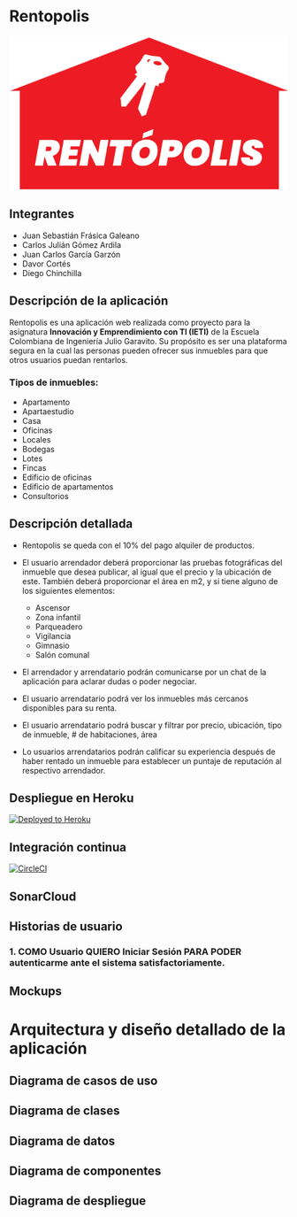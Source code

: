 # Rentopolis

![](img/logo.png)

## Integrantes

*   Juan Sebastián Frásica Galeano
*   Carlos Julián Gómez Ardila
*   Juan Carlos García Garzón
*   Davor Cortés
*   Diego Chinchilla



## Descripción de la aplicación
Rentopolis es una aplicación web realizada como proyecto para la asignatura **Innovación y Emprendimiento con TI (IETI)** de la Escuela Colombiana de Ingeniería Julio Garavito.
Su propósito es ser una plataforma segura en la cual las personas pueden ofrecer sus inmuebles para que otros usuarios puedan rentarlos.

### Tipos de inmuebles:
-	Apartamento
-	Apartaestudio
-	Casa
-	Oficinas
-	Locales
-	Bodegas
-	Lotes
-	Fincas
-	Edificio de oficinas
-	Edificio de apartamentos
-	Consultorios 


## Descripción detallada

*   Rentopolis se queda con el 10% del pago alquiler de productos.

*   El usuario arrendador deberá proporcionar las pruebas fotográficas del inmueble que desea publicar, al igual que el precio y la ubicación de este.
También deberá proporcionar el área en m2, y si tiene alguno de los siguientes elementos:
    * Ascensor
    * Zona infantil
    * Parqueadero
    * Vigilancia
    * Gimnasio
    * Salón comunal
*   El arrendador y arrendatario podrán comunicarse por un chat de la aplicación para aclarar dudas o poder negociar.
*   El usuario arrendatario podrá ver los inmuebles más cercanos disponibles para su renta.
*   El usuario arrendatario podrá buscar y filtrar por precio, ubicación, tipo de inmueble, # de habitaciones, área
*   Lo usuarios arrendatarios podrán calificar su experiencia después de haber rentado un inmueble para establecer un puntaje de reputación al respectivo arrendador.


## Despliegue en Heroku
 
[![Deployed to Heroku](https://www.herokucdn.com/deploy/button.png)]()
 
 
 ## Integración continua
 
 [![CircleCI](https://circleci.com/gh/circleci/circleci-docs.svg?style=svg)](https://app.circleci.com/pipelines/github/TheCommiters-S-A)

 
 ## SonarCloud

 



## Historias de usuario

### 1.	COMO Usuario QUIERO Iniciar Sesión PARA PODER autenticarme ante el sistema satisfactoriamente.


## Mockups





# Arquitectura y diseño detallado de la aplicación

## Diagrama de casos de uso

## Diagrama de clases

## Diagrama de datos

## Diagrama de componentes

## Diagrama de despliegue











 